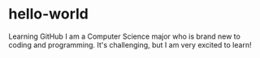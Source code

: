 # hello-world
Learning GitHub
I am a Computer Science major who is brand new to coding and programming.  It's challenging, but I am very excited to learn!
